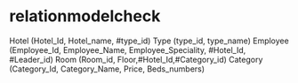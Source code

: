 # relationmodelcheck

Hotel (Hotel_Id, Hotel_name, #type_id)
Type (type_id, type_name)
Employee (Employee_Id, Employee_Name, Employee_Speciality, #Hotel_Id, #Leader_id)
Room (Room_id, Floor,#Hotel_Id,#Category_id)
Category (Category_Id, Category_Name, Price, Beds_numbers)
